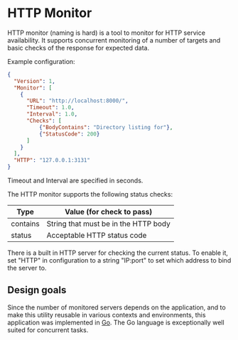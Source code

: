 # HTTP Monitor #

HTTP monitor (naming is hard) is a tool to monitor for HTTP service
availability. It supports concurrent monitoring of a number of targets
and basic checks of the response for expected data.

Example configuration:

```json
{
  "Version": 1,
  "Monitor": [
    {
      "URL": "http://localhost:8000/",
      "Timeout": 1.0,
      "Interval": 1.0,
      "Checks": [
          {"BodyContains": "Directory listing for"},
          {"StatusCode": 200}
      ]
    }
  ],
  "HTTP": "127.0.0.1:3131"
}
```

Timeout and Interval are specified in seconds.

The HTTP monitor supports the following status checks:

Type     | Value (for check to pass)
---------|-------------------------------------
contains | String that must be in the HTTP body
status   | Acceptable HTTP status code

There is a built in HTTP server for checking the current status.
To enable it, set "HTTP" in configuration to a string "IP:port" to set
which address to bind the server to.

## Design goals ##

Since the number of monitored servers depends on the application,
and to make this utility reusable in various contexts
and environments, this application was implemented in
[Go](https://golang.org/). The Go language is exceptionally
well suited for concurrent tasks.
